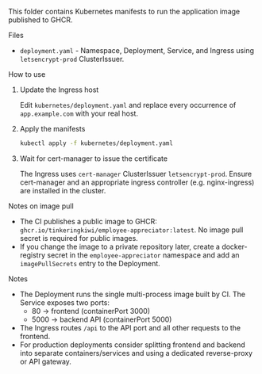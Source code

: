 This folder contains Kubernetes manifests to run the application image published to GHCR.

Files
- `deployment.yaml` - Namespace, Deployment, Service, and Ingress using `letsencrypt-prod` ClusterIssuer.

How to use

1. Update the Ingress host

   Edit `kubernetes/deployment.yaml` and replace every occurrence of `app.example.com` with your real host.

2. Apply the manifests

   ```bash
   kubectl apply -f kubernetes/deployment.yaml
   ```

3. Wait for cert-manager to issue the certificate

   The Ingress uses `cert-manager` ClusterIssuer `letsencrypt-prod`. Ensure cert-manager and an appropriate ingress controller (e.g. nginx-ingress) are installed in the cluster.

Notes on image pull

- The CI publishes a public image to GHCR: `ghcr.io/tinkeringkiwi/employee-appreciator:latest`. No image pull secret is required for public images.
- If you change the image to a private repository later, create a docker-registry secret in the `employee-appreciator` namespace and add an `imagePullSecrets` entry to the Deployment.

Notes
- The Deployment runs the single multi-process image built by CI. The Service exposes two ports:
  - 80 -> frontend (containerPort 3000)
  - 5000 -> backend API (containerPort 5000)
- The Ingress routes `/api` to the API port and all other requests to the frontend.
- For production deployments consider splitting frontend and backend into separate containers/services and using a dedicated reverse-proxy or API gateway.
